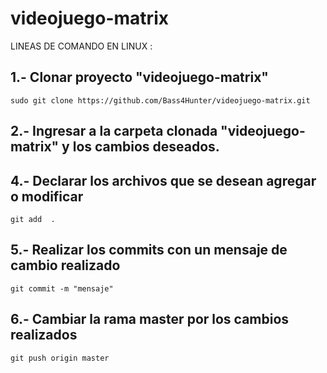 # videojuego-matrix

LINEAS DE COMANDO EN LINUX :

## 1.- Clonar proyecto "videojuego-matrix"

`sudo git clone https://github.com/Bass4Hunter/videojuego-matrix.git`

## 2.- Ingresar a la carpeta clonada "videojuego-matrix" y los cambios deseados.

## 4.- Declarar los archivos que se desean agregar o modificar 

`git add  .`

## 5.- Realizar los commits con un mensaje de cambio realizado

`git commit -m "mensaje"`

## 6.- Cambiar la rama master por los cambios realizados

`git push origin master`

